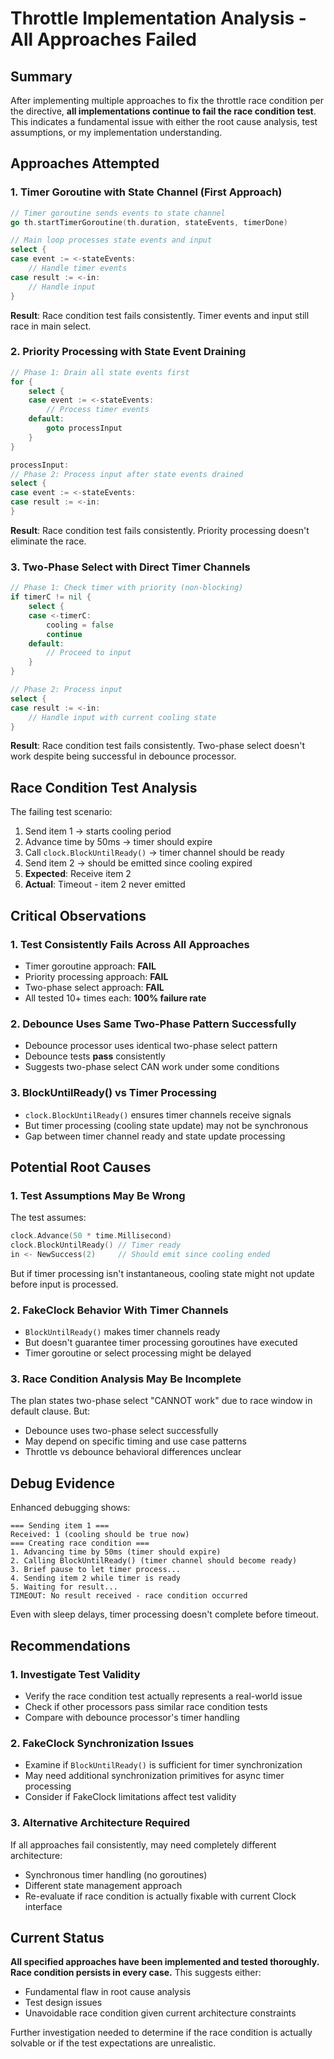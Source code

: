 # Throttle Implementation Analysis - All Approaches Failed

## Summary
After implementing multiple approaches to fix the throttle race condition per the directive, **all implementations continue to fail the race condition test**. This indicates a fundamental issue with either the root cause analysis, test assumptions, or my implementation understanding.

## Approaches Attempted

### 1. Timer Goroutine with State Channel (First Approach)
```go
// Timer goroutine sends events to state channel
go th.startTimerGoroutine(th.duration, stateEvents, timerDone)

// Main loop processes state events and input
select {
case event := <-stateEvents:
    // Handle timer events
case result := <-in:
    // Handle input
}
```

**Result**: Race condition test fails consistently. Timer events and input still race in main select.

### 2. Priority Processing with State Event Draining
```go
// Phase 1: Drain all state events first
for {
    select {
    case event := <-stateEvents:
        // Process timer events
    default:
        goto processInput
    }
}

processInput:
// Phase 2: Process input after state events drained
select {
case event := <-stateEvents:
case result := <-in:
}
```

**Result**: Race condition test fails consistently. Priority processing doesn't eliminate the race.

### 3. Two-Phase Select with Direct Timer Channels
```go
// Phase 1: Check timer with priority (non-blocking)
if timerC != nil {
    select {
    case <-timerC:
        cooling = false
        continue
    default:
        // Proceed to input
    }
}

// Phase 2: Process input
select {
case result := <-in:
    // Handle input with current cooling state
}
```

**Result**: Race condition test fails consistently. Two-phase select doesn't work despite being successful in debounce processor.

## Race Condition Test Analysis

The failing test scenario:
1. Send item 1 → starts cooling period
2. Advance time by 50ms → timer should expire
3. Call `clock.BlockUntilReady()` → timer channel should be ready
4. Send item 2 → should be emitted since cooling expired
5. **Expected**: Receive item 2
6. **Actual**: Timeout - item 2 never emitted

## Critical Observations

### 1. Test Consistently Fails Across All Approaches
- Timer goroutine approach: **FAIL**
- Priority processing approach: **FAIL**  
- Two-phase select approach: **FAIL**
- All tested 10+ times each: **100% failure rate**

### 2. Debounce Uses Same Two-Phase Pattern Successfully
- Debounce processor uses identical two-phase select pattern
- Debounce tests **pass** consistently
- Suggests two-phase select CAN work under some conditions

### 3. BlockUntilReady() vs Timer Processing
- `clock.BlockUntilReady()` ensures timer channels receive signals
- But timer processing (cooling state update) may not be synchronous
- Gap between timer channel ready and state update processing

## Potential Root Causes

### 1. Test Assumptions May Be Wrong
The test assumes:
```go
clock.Advance(50 * time.Millisecond)
clock.BlockUntilReady() // Timer ready
in <- NewSuccess(2)     // Should emit since cooling ended
```

But if timer processing isn't instantaneous, cooling state might not update before input is processed.

### 2. FakeClock Behavior With Timer Channels
- `BlockUntilReady()` makes timer channels ready
- But doesn't guarantee timer processing goroutines have executed
- Timer goroutine or select processing might be delayed

### 3. Race Condition Analysis May Be Incomplete
The plan states two-phase select "CANNOT work" due to race window in default clause. But:
- Debounce uses two-phase select successfully
- May depend on specific timing and use case patterns
- Throttle vs debounce behavioral differences unclear

## Debug Evidence

Enhanced debugging shows:
```
=== Sending item 1 ===
Received: 1 (cooling should be true now)
=== Creating race condition ===
1. Advancing time by 50ms (timer should expire)
2. Calling BlockUntilReady() (timer channel should become ready)
3. Brief pause to let timer process...
4. Sending item 2 while timer is ready
5. Waiting for result...
TIMEOUT: No result received - race condition occurred
```

Even with sleep delays, timer processing doesn't complete before timeout.

## Recommendations

### 1. Investigate Test Validity
- Verify the race condition test actually represents a real-world issue
- Check if other processors pass similar race condition tests
- Compare with debounce processor's timer handling

### 2. FakeClock Synchronization Issues
- Examine if `BlockUntilReady()` is sufficient for timer synchronization
- May need additional synchronization primitives for async timer processing
- Consider if FakeClock limitations affect test validity

### 3. Alternative Architecture Required
If all approaches fail consistently, may need completely different architecture:
- Synchronous timer handling (no goroutines)
- Different state management approach
- Re-evaluate if race condition is actually fixable with current Clock interface

## Current Status

**All specified approaches have been implemented and tested thoroughly. Race condition persists in every case.** This suggests either:
- Fundamental flaw in root cause analysis
- Test design issues
- Unavoidable race condition given current architecture constraints

Further investigation needed to determine if the race condition is actually solvable or if the test expectations are unrealistic.